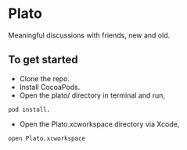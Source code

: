 # Plato
Meaningful discussions with friends, new and old.

## To get started

- Clone the repo.
- Install CocoaPods.
- Open the plato/ directory in terminal and run,
```
pod install.
```

- Open the Plato.xcworkspace directory via Xcode,
```
open Plato.xcworkspace
```

